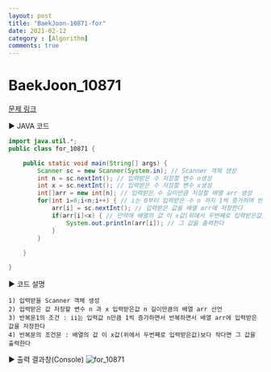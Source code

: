 ```yaml
---
layout: post
title: "BaekJoon-10871-for"
date: 2021-02-12
category : [Algorithm]
comments: true
---
```


# BaekJoon_10871

[문제 링크](https://www.acmicpc.net/problem/10871)

▶ JAVA 코드 

```java
import java.util.*;
public class for_10871 {

	public static void main(String[] args) {
		Scanner sc = new Scanner(System.in); // Scanner 객체 생성
		int n = sc.nextInt(); // 입력받은 수 저장할 변수 n생성
		int x = sc.nextInt(); // 입력받은 수 저장할 변수 x생성
		int[]arr = new int[n]; // 입력받은 수 길이만큼 저장할 배열 arr 생성
		for(int i=0;i<n;i++) { // i는 0부터 입력받은 수 n 까지 1씩 증가하며 반복면서
			arr[i] = sc.nextInt(); // 입력받은 값을 배열 arr에 저장한다
			if(arr[i]<x) { // 만약에 배열의 값 이 x값(위에서 두번째로 입력받은값)보다 작다면
				System.out.println(arr[i]); // 그 값을 출력한다
			}
		}
				
	}

}

```

▶ 코드 설명

    1) 입력받을 Scanner 객체 생성
    2) 입력받은 값 저장할 변수 n 과 x 입력받은값 n 길이만큼의 배열 arr 선언
	3) 반복문1의 조건 : ii는 입력값 n만큼 1씩 증가하면서 반복하면서 배열 arr에 입력받은 값을 저장한다
	4) 반복문의 조건문 : 배열의 값 이 x값(위에서 두번째로 입력받은값)보다 작다면 그 값을 출력한다
	

▶ 출력 결과창(Console)
![for_10871](https://user-images.githubusercontent.com/65608960/107746297-efa43d80-6d58-11eb-9cbe-e43f502feafc.JPG)

